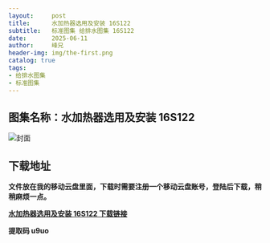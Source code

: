 ```yaml
---
layout:     post
title:      水加热器选用及安装 16S122
subtitle:   标准图集 给排水图集 16S122
date:       2025-06-11
author:     峰兄
header-img: img/the-first.png
catalog: true
tags:
- 给排水图集
- 标准图集
---
```

## 图集名称：水加热器选用及安装 16S122
![封面](https://pic1.imgdb.cn/item/684a523358cb8da5c846a417.jpg)


## 下载地址 ##
**文件放在我的移动云盘里面，下载时需要注册一个移动云盘账号，登陆后下载，稍稍麻烦一点。**  
  
[**水加热器选用及安装 16S122 下载链接**](https://caiyun.139.com/w/i/2nQR6FJCguN93)


**提取码 u9uo**

